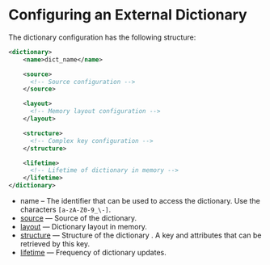 <a name="dicts-external_dicts_dict"></a>

# Configuring an External Dictionary

The dictionary configuration has the following structure:

```xml
<dictionary>
    <name>dict_name</name>

    <source>
      <!-- Source configuration -->
    </source>

    <layout>
      <!-- Memory layout configuration -->
    </layout>

    <structure>
      <!-- Complex key configuration -->
    </structure>

    <lifetime>
      <!-- Lifetime of dictionary in memory -->
    </lifetime>
</dictionary>
```

- name – The identifier that can be used to access the dictionary. Use the characters `[a-zA-Z0-9_\-]`.
- [source](external_dicts_dict_sources.md#dicts-external_dicts_dict_sources) — Source of the dictionary.
- [layout](external_dicts_dict_layout.md#dicts-external_dicts_dict_layout) — Dictionary layout in memory.
- [structure](external_dicts_dict_structure.md#dicts-external_dicts_dict_structure) — Structure of the dictionary . A key and attributes that can be retrieved by this key.
- [lifetime](external_dicts_dict_lifetime.md#dicts-external_dicts_dict_lifetime) — Frequency of dictionary updates.